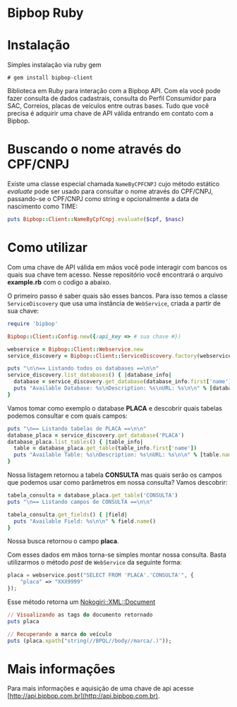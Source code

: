 # Bipbop Ruby

# Instalação

Simples instalação via ruby gem
``` 
# gem install bipbop-client
```
Biblioteca em Ruby para interação com a Bipbop API. Com ela você pode fazer consulta de dados cadastrais, consulta do Perfil Consumidor para SAC, Correios, placas de veículos entre outras bases. Tudo que você precisa é adquirir uma chave de API válida entrando em contato com a Bipbop.

# Buscando o nome através do CPF/CNPJ

Existe uma classe especial chamada `NameByCPFCNPJ` cujo método estático *evaluate* pode ser usado para consultar o nome através do CPF/CNPJ, passando-se o CPF/CNPJ como string e opcionalmente a data de nascimento como TIME:

```ruby
puts Bipbop::Client::NameByCpfCnpj.evaluate($cpf, $nasc)
```

# Como utilizar

Com uma chave de API válida em mãos você pode interagir com bancos os quais sua chave tem acesso. Nesse repositório você encontrará o arquivo __example.rb__ com o codigo a abaixo.

O primeiro passo é saber quais são esses bancos. Para isso temos a classe `ServiceDiscovery` que usa uma instância de `WebService`, criada a partir de sua chave:

```ruby
require 'bipbop'

Bipbop::Client::Config.new({:api_key => # sua chave #})

webservice = Bipbop::Client::Webservice.new
service_discovery = Bipbop::Client::ServiceDiscovery.factory(webservice)

puts "\n\n== Listando todos os databases ==\n\n"
service_discovery.list_databases() { |database_info|  
  database = service_discovery.get_database(database_info.first['name'])
  puts "Available Database: %s\nDescription: %s\nURL: %s\n\n" % [database.name(), database.get("description"), database.get("url")]
}

```

Vamos tomar como exemplo o database __PLACA__ e descobrir quais tabelas podemos consultar e com quais campos:

```ruby
puts "\n== Listando tabelas de PLACA ==\n\n"
database_placa = service_discovery.get_database('PLACA')
database_placa.list_tables() { |table_info|
  table = database_placa.get_table(table_info.first['name'])
  puts "Available Table: %s\nDescription: %s\nURL: %s\n\n" % [table.name(), table.get("description"), table.get("url")]
}

```

Nossa listagem retornou a tabela __CONSULTA__ mas quais serão os campos que podemos usar como parâmetros em nossa consulta? Vamos descobrir:

```ruby
tabela_consulta = database_placa.get_table('CONSULTA')
puts "\n== Listando campos de CONSULTA ==\n\n"

tabela_consulta.get_fields() { |field|  
  puts "Available Field: %s\n\n" % field.name() 
}
```

Nossa busca retornou o campo __placa__.

Com esses dados em mãos torna-se simples montar nossa consulta. Basta utilizarmos o método *post* de `WebService` da seguinte forma:

```php
placa = webservice.post("SELECT FROM 'PLACA'.'CONSULTA'", {
    "placa" => "XXX9999"
});
```

Esse método retorna um [Nokogiri::XML::Document](http://www.rubydoc.info/github/sparklemotion/nokogiri/master/Nokogiri/XML/Document) 

```ruby
// Visualizando as tags do documento retornado
puts placa

// Recuperando a marca do veículo
puts (placa.xpath("string(//BPQL//body//marca/.)"));
```

# Mais informações

Para mais informações e aquisição de uma chave de api acesse [http://api.bipbop.com.br](http://api.bipbop.com.br).
